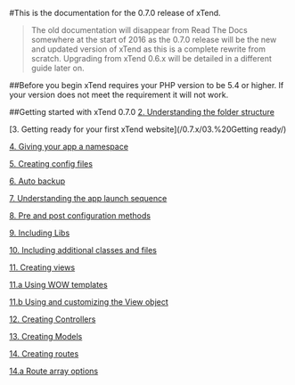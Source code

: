 #This is the documentation for the 0.7.0 release of xTend.
>The old documentation will disappear from Read The Docs somewhere at the start of 2016 as the 0.7.0 release will be the new and updated version of xTend as this is a complete rewrite from scratch. Upgrading from xTend 0.6.x will be detailed in a different guide later on.

##Before you begin
xTend requires your PHP version to be 5.4 or higher. If your version does not meet the requirement it will not work.

##Getting started with xTend 0.7.0
[2. Understanding the folder structure](/0.7.x/02.%20Understanding%20the%20folder%20structure/)  

[3. Getting ready for your first xTend website](/0.7.x/03.%20Getting ready/)  

[4. Giving your app a namespace](/0.7.x/04.%20Giving%20your%20app%20a%20namespace/)  

[5. Creating config files](/0.7.x/05.%20Creating%20config%20files/)  

[6. Auto backup](/0.7.x/06.%20Auto%20backup)  

[7. Understanding the app launch sequence](/0.7.x/07.%20Understanding%20the%20app%20launch%20sequence/)  

[8. Pre and post configuration methods](/0.7.x/08.%20Pre%20and%20post%20configuration%20methods/)  

[9. Including Libs](/0.7.x/09.%20Including%20Libs/)  

[10. Including additional classes and files](/0.7.x/10.%20Including%20additional%20classes%20and%20files/)  

[11. Creating views](/0.7.x/11.%20Creating%20views/)  

[11.a Using WOW templates](/0.7.x/11.a%20Using%20WOW%20templates/)  

[11.b Using and customizing the View object](/0.7.x/11.b%20Using%20and%20customizing%20the%20View%20object/)  

[12. Creating Controllers](/0.7.x/12.%20Creating%20Controllers/)  

[13. Creating Models](/0.7.x/13.%20Creating%20Models/)  

[14. Creating routes](/0.7.x/14.%20Creating%20routes/)  

[14.a Route array options](/0.7.x/14.a%20Route%20array%20options/)  
